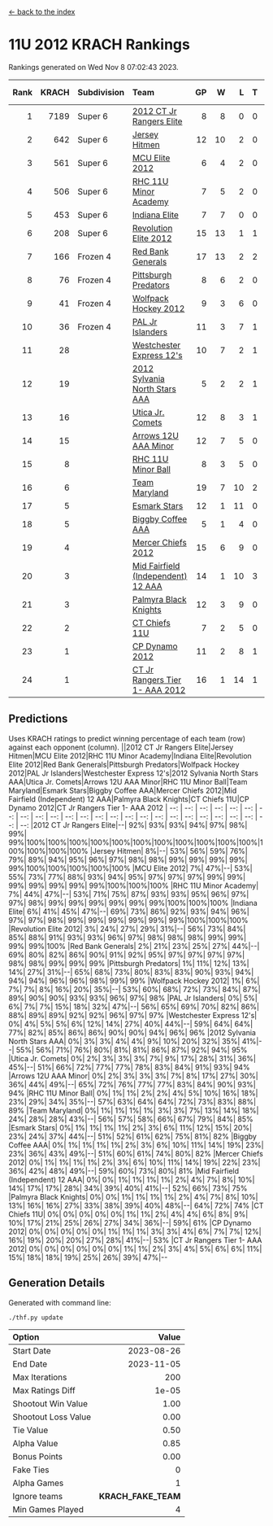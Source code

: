 [<- back to the index](readme.md)
# 11U 2012 KRACH Rankings
Rankings generated on Wed Nov  8 07:02:43 2023.

Rank|KRACH|Subdivision|Team|GP|W|L|T|OTW|OTL|SoS|Exp Wins|Win Diff
---:|---:|:---|:---|---:|---:|---:|---:|---:|---:|---:|---:|---:
1|7189|Super 6|[2012 CT Jr Rangers Elite](https://gamesheetstats.com/seasons/3664/teams/140909/schedule)|8|8|0|0|0|0|146|8.8|-0.0
2|642|Super 6|[Jersey Hitmen](https://gamesheetstats.com/seasons/3664/teams/140915/schedule)|12|10|2|0|0|0|657|10.8|-0.0
3|561|Super 6|[MCU Elite 2012](https://gamesheetstats.com/seasons/3664/teams/140908/schedule)|6|4|2|0|2|0|340|4.8|-0.0
4|506|Super 6|[RHC 11U Minor Academy](https://gamesheetstats.com/seasons/3664/teams/140913/schedule)|7|5|2|0|0|1|1050|5.8|-0.0
5|453|Super 6|[Indiana Elite](https://gamesheetstats.com/seasons/3664/teams/144355/schedule)|7|7|0|0|0|0|8|7.9|0.0
6|208|Super 6|[Revolution Elite 2012](https://gamesheetstats.com/seasons/3664/teams/140924/schedule)|15|13|1|1|1|0|32|14.4|0.0
7|166|Frozen 4|[Red Bank Generals](https://gamesheetstats.com/seasons/3664/teams/140916/schedule)|17|13|2|2|2|0|73|14.9|0.0
8|76|Frozen 4|[Pittsburgh Predators](https://gamesheetstats.com/seasons/3664/teams/140925/schedule)|8|6|2|0|0|1|45|6.9|0.0
9|41|Frozen 4|[Wolfpack Hockey 2012](https://gamesheetstats.com/seasons/3664/teams/140914/schedule)|9|3|6|0|0|1|1654|3.8|-0.0
10|36|Frozen 4|[PAL Jr Islanders](https://gamesheetstats.com/seasons/3664/teams/140921/schedule)|11|3|7|1|0|2|1337|4.4|0.0
11|28||[Westchester Express 12's](https://gamesheetstats.com/seasons/3664/teams/140919/schedule)|10|7|2|1|1|0|18|8.4|0.0
12|19||[2012 Sylvania North Stars AAA](https://gamesheetstats.com/seasons/3664/teams/162461/schedule)|5|2|2|1|0|0|154|3.4|0.0
13|16||[Utica Jr. Comets](https://gamesheetstats.com/seasons/3664/teams/140923/schedule)|12|8|3|1|2|0|28|9.4|0.0
14|15||[Arrows 12U AAA Minor](https://gamesheetstats.com/seasons/3664/teams/140920/schedule)|12|7|5|0|1|0|72|7.9|0.0
15|8||[RHC 11U Minor Ball](https://gamesheetstats.com/seasons/3664/teams/140917/schedule)|8|3|5|0|0|0|50|3.9|0.0
16|6||[Team Maryland](https://gamesheetstats.com/seasons/3664/teams/140928/schedule)|19|7|10|2|1|0|753|8.9|0.0
17|5||[Esmark Stars](https://gamesheetstats.com/seasons/3664/teams/140926/schedule)|12|1|11|0|0|0|267|1.9|0.0
18|5||[Biggby Coffee AAA](https://gamesheetstats.com/seasons/3664/teams/144354/schedule)|5|1|4|0|0|0|156|1.9|0.0
19|4||[Mercer Chiefs 2012](https://gamesheetstats.com/seasons/3664/teams/140918/schedule)|15|6|9|0|0|1|21|6.9|0.0
20|3||[Mid Fairfield (Independent) 12 AAA](https://gamesheetstats.com/seasons/3664/teams/140910/schedule)|14|1|10|3|0|2|78|3.4|0.0
21|3||[Palmyra Black Knights](https://gamesheetstats.com/seasons/3664/teams/140927/schedule)|12|3|9|0|0|1|48|3.9|0.0
22|2||[CT Chiefs 11U](https://gamesheetstats.com/seasons/3664/teams/140912/schedule)|7|2|5|0|0|1|6|2.9|0.0
23|1||[CP Dynamo 2012](https://gamesheetstats.com/seasons/3664/teams/140922/schedule)|11|2|8|1|0|0|111|3.4|0.0
24|1||[CT Jr Rangers Tier 1- AAA 2012](https://gamesheetstats.com/seasons/3664/teams/140911/schedule)|16|1|14|1|0|0|91|2.4|0.0

## Predictions
Uses KRACH ratings to predict winning percentage of each team (row) against each opponent (column).
||2012 CT Jr Rangers Elite|Jersey Hitmen|MCU Elite 2012|RHC 11U Minor Academy|Indiana Elite|Revolution Elite 2012|Red Bank Generals|Pittsburgh Predators|Wolfpack Hockey 2012|PAL Jr Islanders|Westchester Express 12's|2012 Sylvania North Stars AAA|Utica Jr. Comets|Arrows 12U AAA Minor|RHC 11U Minor Ball|Team Maryland|Esmark Stars|Biggby Coffee AAA|Mercer Chiefs 2012|Mid Fairfield (Independent) 12 AAA|Palmyra Black Knights|CT Chiefs 11U|CP Dynamo 2012|CT Jr Rangers Tier 1- AAA 2012
| --: | --: | --: | --: | --: | --: | --: | --: | --: | --: | --: | --: | --: | --: | --: | --: | --: | --: | --: | --: | --: | --: | --: | --: | --: 
|2012 CT Jr Rangers Elite|--| 92%| 93%| 93%| 94%| 97%| 98%| 99%| 99%|100%|100%|100%|100%|100%|100%|100%|100%|100%|100%|100%|100%|100%|100%|100%
|Jersey Hitmen|  8%|--| 53%| 56%| 59%| 76%| 79%| 89%| 94%| 95%| 96%| 97%| 98%| 98%| 99%| 99%| 99%| 99%| 99%|100%|100%|100%|100%|100%
|MCU Elite 2012|  7%| 47%|--| 53%| 55%| 73%| 77%| 88%| 93%| 94%| 95%| 97%| 97%| 97%| 99%| 99%| 99%| 99%| 99%| 99%| 99%|100%|100%|100%
|RHC 11U Minor Academy|  7%| 44%| 47%|--| 53%| 71%| 75%| 87%| 93%| 93%| 95%| 96%| 97%| 97%| 98%| 99%| 99%| 99%| 99%| 99%| 99%|100%|100%|100%
|Indiana Elite|  6%| 41%| 45%| 47%|--| 69%| 73%| 86%| 92%| 93%| 94%| 96%| 97%| 97%| 98%| 99%| 99%| 99%| 99%| 99%| 99%|100%|100%|100%
|Revolution Elite 2012|  3%| 24%| 27%| 29%| 31%|--| 56%| 73%| 84%| 85%| 88%| 91%| 93%| 93%| 96%| 97%| 98%| 98%| 98%| 99%| 99%| 99%| 99%|100%
|Red Bank Generals|  2%| 21%| 23%| 25%| 27%| 44%|--| 69%| 80%| 82%| 86%| 90%| 91%| 92%| 95%| 97%| 97%| 97%| 97%| 98%| 98%| 99%| 99%| 99%
|Pittsburgh Predators|  1%| 11%| 12%| 13%| 14%| 27%| 31%|--| 65%| 68%| 73%| 80%| 83%| 83%| 90%| 93%| 94%| 94%| 94%| 96%| 96%| 98%| 99%| 99%
|Wolfpack Hockey 2012|  1%|  6%|  7%|  7%|  8%| 16%| 20%| 35%|--| 53%| 60%| 68%| 72%| 73%| 84%| 87%| 89%| 90%| 90%| 93%| 93%| 96%| 97%| 98%
|PAL Jr Islanders|  0%|  5%|  6%|  7%|  7%| 15%| 18%| 32%| 47%|--| 56%| 65%| 69%| 70%| 82%| 86%| 88%| 89%| 89%| 92%| 92%| 96%| 97%| 97%
|Westchester Express 12's|  0%|  4%|  5%|  5%|  6%| 12%| 14%| 27%| 40%| 44%|--| 59%| 64%| 64%| 77%| 82%| 85%| 86%| 86%| 90%| 90%| 94%| 96%| 96%
|2012 Sylvania North Stars AAA|  0%|  3%|  3%|  4%|  4%|  9%| 10%| 20%| 32%| 35%| 41%|--| 55%| 56%| 71%| 76%| 80%| 81%| 81%| 86%| 87%| 92%| 94%| 95%
|Utica Jr. Comets|  0%|  2%|  3%|  3%|  3%|  7%|  9%| 17%| 28%| 31%| 36%| 45%|--| 51%| 66%| 72%| 77%| 77%| 78%| 83%| 84%| 91%| 93%| 94%
|Arrows 12U AAA Minor|  0%|  2%|  3%|  3%|  3%|  7%|  8%| 17%| 27%| 30%| 36%| 44%| 49%|--| 65%| 72%| 76%| 77%| 77%| 83%| 84%| 90%| 93%| 94%
|RHC 11U Minor Ball|  0%|  1%|  1%|  2%|  2%|  4%|  5%| 10%| 16%| 18%| 23%| 29%| 34%| 35%|--| 57%| 63%| 64%| 64%| 72%| 73%| 83%| 88%| 89%
|Team Maryland|  0%|  1%|  1%|  1%|  1%|  3%|  3%|  7%| 13%| 14%| 18%| 24%| 28%| 28%| 43%|--| 56%| 57%| 58%| 66%| 67%| 79%| 84%| 85%
|Esmark Stars|  0%|  1%|  1%|  1%|  1%|  2%|  3%|  6%| 11%| 12%| 15%| 20%| 23%| 24%| 37%| 44%|--| 51%| 52%| 61%| 62%| 75%| 81%| 82%
|Biggby Coffee AAA|  0%|  1%|  1%|  1%|  1%|  2%|  3%|  6%| 10%| 11%| 14%| 19%| 23%| 23%| 36%| 43%| 49%|--| 51%| 60%| 61%| 74%| 80%| 82%
|Mercer Chiefs 2012|  0%|  1%|  1%|  1%|  1%|  2%|  3%|  6%| 10%| 11%| 14%| 19%| 22%| 23%| 36%| 42%| 48%| 49%|--| 59%| 60%| 73%| 80%| 81%
|Mid Fairfield (Independent) 12 AAA|  0%|  0%|  1%|  1%|  1%|  1%|  2%|  4%|  7%|  8%| 10%| 14%| 17%| 17%| 28%| 34%| 39%| 40%| 41%|--| 52%| 66%| 73%| 75%
|Palmyra Black Knights|  0%|  0%|  1%|  1%|  1%|  1%|  2%|  4%|  7%|  8%| 10%| 13%| 16%| 16%| 27%| 33%| 38%| 39%| 40%| 48%|--| 64%| 72%| 74%
|CT Chiefs 11U|  0%|  0%|  0%|  0%|  0%|  1%|  1%|  2%|  4%|  4%|  6%|  8%|  9%| 10%| 17%| 21%| 25%| 26%| 27%| 34%| 36%|--| 59%| 61%
|CP Dynamo 2012|  0%|  0%|  0%|  0%|  0%|  1%|  1%|  1%|  3%|  3%|  4%|  6%|  7%|  7%| 12%| 16%| 19%| 20%| 20%| 27%| 28%| 41%|--| 53%
|CT Jr Rangers Tier 1- AAA 2012|  0%|  0%|  0%|  0%|  0%|  0%|  1%|  1%|  2%|  3%|  4%|  5%|  6%|  6%| 11%| 15%| 18%| 18%| 19%| 25%| 26%| 39%| 47%|--

## Generation Details

Generated with command line:
```
./thf.py update
```

| Option | Value |
| :----- | ----: |
| Start Date | 2023-08-26 |
| End Date | 2023-11-05 |
| Max Iterations | 200 |
| Max Ratings Diff | 1e-05 |
| Shootout Win Value | 1.00 |
| Shootout Loss Value | 0.00 |
| Tie Value | 0.50 |
| Alpha Value | 0.85 |
| Bonus Points | 0.00 |
| Fake Ties | 0 |
| Alpha Games | 1 |
| Ignore teams | __KRACH_FAKE_TEAM__ |
| Min Games Played | 4 |

